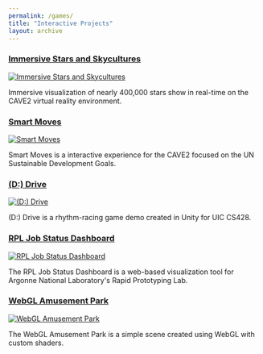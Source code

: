 ```yaml
---
permalink: /games/
title: "Interactive Projects"
layout: archive
---
```


### [Immersive Stars and Skycultures](https://halbry.github.io/CS528-Docs/)<br>
[![Immersive Stars and Skycultures][9]][10] 

[9]: https://halbry.github.io/personal-page/assets/images/imss-long.png
[10]: https://halbry.github.io/CS528-Docs/

Immersive visualization of nearly 400,000 stars show in real-time on the CAVE2 virtual reality environment. 

### [Smart Moves](https://halbry.github.io/personal-page/smm/)<br>
[![Smart Moves][17]][18] 

[17]: https://halbry.github.io/personal-page/assets/images/sm-long.png
[18]: https://halbry.github.io/personal-page/smm/

Smart Moves is a interactive experience for the CAVE2 focused on the UN Sustainable Development Goals. 

### [(D:) Drive](https://halbry.github.io/personal-page/ddrive/)<br> 
[![(D:) Drive][11]][12] 

[11]: https://halbry.github.io/personal-page/assets/images/ddrive-thumb-long.png
[12]: https://halbry.github.io/personal-page/ddrive/

(D:) Drive is a rhythm-racing game demo created in Unity for UIC CS428. 

### [RPL Job Status Dashboard](https://halbry.github.io/personal-page/rpl/)<br> 
[![RPL Job Status Dashboard][13]][14] 

[13]: https://halbry.github.io/personal-page/assets/images/rpllong.png
[14]: https://halbry.github.io/personal-page/rpl/

The RPL Job Status Dashboard is a web-based visualization tool for Argonne National Laboratory's Rapid Prototyping Lab. 

### [WebGL Amusement Park](https://halbry.github.io/webgl-park/ParkA4/index.html)<br>
[![WebGL Amusement Park][15]][16] 

[15]: https://halbry.github.io/personal-page/assets/images/webgl-long.png
[16]: https://halbry.github.io/webgl-park/ParkA4/index.html

The WebGL Amusement Park is a simple scene created using WebGL with custom shaders. 